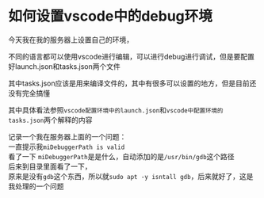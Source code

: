 # 如何设置vscode中的debug环境 

今天我在我的服务器上设置自己的环境，  

不同的语言都可以使用vscode进行编辑，可以进行debug进行调试，但是要配置好launch.json和tasks.json两个文件  

其中tasks.json应该是用来编译文件的，其中有很多可以设置的地方，但是目前还没有完全搞懂  

其中具体看法参照`vscode配置环境中的launch.json`和`vscode中配置环境的tasks.json`两个解释的内容

记录一个我在服务器上面的一个问题：  
一直提示我`miDebuggerPath is valid`  
看了一下 `miDebuggerPath`是是什么，自动添加的是`/usr/bin/gdb`这个路径  
后来到目录里面看了一下，  
原来是没有`gdb`这个东西，所以就`sudo apt -y isntall gdb`，后来就好了，这是我处理的一个问题
